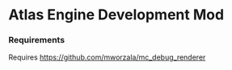 # Atlas Engine Development Mod

### Requirements
Requires https://github.com/mworzala/mc_debug_renderer
